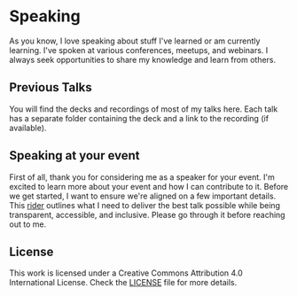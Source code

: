 # Speaking

As you know, I love speaking about stuff I've learned or am currently learning. I've spoken at various conferences, meetups, and webinars. I always seek opportunities to share my knowledge and learn from others.

## Previous Talks

You will find the decks and recordings of most of my talks here. Each talk has a separate folder containing the deck and a link to the recording (if available).

## Speaking at your event

First of all, thank you for considering me as a speaker for your event. I'm excited to learn more about your event and how I can contribute to it. Before we get started, I want to ensure we're aligned on a few important details. This [rider](./rider.md) outlines what I need to deliver the best talk possible while being transparent, accessible, and inclusive. Please go through it before reaching out to me.

## License

This work is licensed under a Creative Commons Attribution 4.0 International License. Check the [LICENSE](./LICENSE) file for more details.
